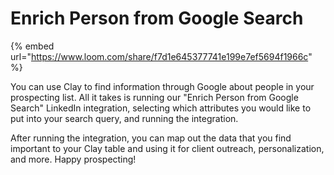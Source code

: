 # Enrich Person from Google Search

{% embed url="https://www.loom.com/share/f7d1e645377741e199e7ef5694f1966c" %}

You can use Clay to find information through Google about people in your prospecting list. All it takes is running our "Enrich Person from Google Search" LinkedIn integration, selecting which attributes you would like to put into your search query, and running the integration.&#x20;

After running the integration, you can map out the data that you find important to your Clay table and using it for client outreach, personalization, and more. Happy prospecting!
